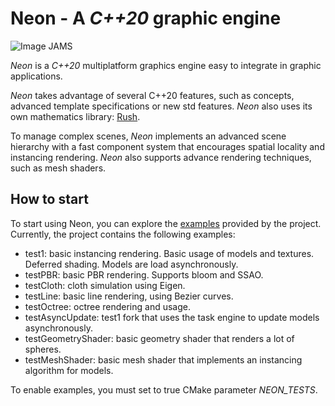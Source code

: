 # Neon - A _C++20_ graphic engine

![Image JAMS](https://i.imgur.com/KfW2WhA.png)

_Neon_ is a _C++20_ multiplatform graphics engine
easy to integrate in graphic applications.

_Neon_ takes advantage of several C++20 features, such as concepts,
advanced template specifications or new std features.
_Neon_ also uses its own mathematics library: 
[Rush](https://github.com/gaeqs/Rush).

To manage complex scenes, _Neon_ implements an advanced scene hierarchy
with a fast component system that encourages spatial locality and
instancing rendering. _Neon_ also supports advance rendering techniques,
such as mesh shaders.

## How to start

To start using Neon, you can explore the
[examples](https://github.com/gaeqs/Neon?tab=readme-ov-file) provided
by the project. Currently, the project contains the following examples:

- test1: basic instancing rendering. Basic usage of models and textures.
  Deferred shading. Models are load asynchronously.
- testPBR: basic PBR rendering. Supports bloom and SSAO.
- testCloth: cloth simulation using Eigen.
- testLine: basic line rendering, using Bezier curves.
- testOctree: octree rendering and usage.
- testAsyncUpdate: test1 fork that uses the task engine to update models
  asynchronously.
- testGeometryShader: basic geometry shader that renders a lot of spheres.
- testMeshShader: basic mesh shader that implements an instancing algorithm
  for models.

To enable examples, you must set to true CMake parameter _NEON_TESTS_.